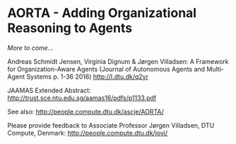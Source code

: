 # AORTA - Adding Organizational Reasoning to Agents

*More to come...*

Andreas Schmidt Jensen, Virginia Dignum & Jørgen Villadsen: A Framework for Organization-Aware Agents (Journal of Autonomous Agents and Multi-Agent Systems p. 1-36 2016) http://l.dtu.dk/q2yr

JAAMAS Extended Abstract: http://trust.sce.ntu.edu.sg/aamas16/pdfs/p1133.pdf

See also: http://people.compute.dtu.dk/ascje/AORTA/

Please provide feedback to Associate Professor Jørgen Villadsen, DTU Compute, Denmark: http://people.compute.dtu.dk/jovi/
